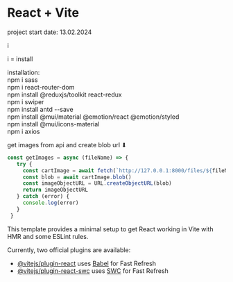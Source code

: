 # React + Vite

project start date: 13.02.2024

i

i = install

installation: <br/>
npm i sass <br/>
npm i react-router-dom <br/>
npm install @reduxjs/toolkit react-redux <br/>
npm i swiper <br/>
npm install antd --save <br/>
npm install @mui/material @emotion/react @emotion/styled <br/>
npm install @mui/icons-material <br/>
npm i axios <br/>

get images from api and create blob url ⬇

```js
const getImages = async (fileName) => {
   try {
     const cartImage = await fetch(`http://127.0.0.1:8000/files/${fileName}`)
     const blob = await cartImage.blob()
     const imageObjectURL = URL.createObjectURL(blob)
     return imageObjectURL
   } catch (error) {
     console.log(error)
   }
 }
```

This template provides a minimal setup to get React working in Vite with HMR and some ESLint rules.

Currently, two official plugins are available:

- [@vitejs/plugin-react](https://github.com/vitejs/vite-plugin-react/blob/main/packages/plugin-react/README.md) uses [Babel](https://babeljs.io/) for Fast Refresh
- [@vitejs/plugin-react-swc](https://github.com/vitejs/vite-plugin-react-swc) uses [SWC](https://swc.rs/) for Fast Refresh
